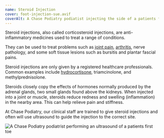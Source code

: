 ```yaml
---
name: Steroid Injection
cover: foot-injection-sue.avif
coverAlt: A Chase Podiatry podiatist injecting the side of a patients foot
---
```



Steroid injections, also called corticosteroid injections, 
are anti-inflammatory medicines used to treat a range of conditions.

They can be used to treat problems such as [joint pain](https://www.nhs.uk/conditions/joint-pain/),
[arthritis](https://www.nhs.uk/conditions/arthritis/), nerve pathology, 
and some soft tissue lesions such as bursitis and plantar fascial pains.

Steroid injections are only given by a registered healthcare professionals.
Common examples include [hydrocortisone](https://www.nhs.uk/medicines/hydrocortisone-injections/), triamcinolone, 
and methylprednisolone.

Steroids closely copy the effects of hormones normally produced by the adrenal glands, 
two small glands found above the kidneys. When injected into a joint or muscle, 
steroids reduce redness and swelling (inflammation) in the nearby area. 
This can help relieve pain and stiffness.

At Chase Podiatry, 
our clinical staff are trained to give steroid injections and often will use ultrasound to guide the injection to the 
correct site. 

![A Chase Podiatry podiatrist performing an ultrasound of a patients first toe](1st-mpt-ultrasound-lewis.avif)